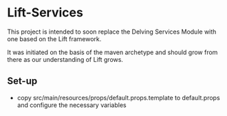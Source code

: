 # Lift-Services #

This project is intended to soon replace the Delving Services Module with one
based on the Lift framework.

It was initiated on the basis of the maven archetype and should grow from there
as our understanding of Lift grows.

## Set-up ##

- copy src/main/resources/props/default.props.template to default.props and configure the necessary variables